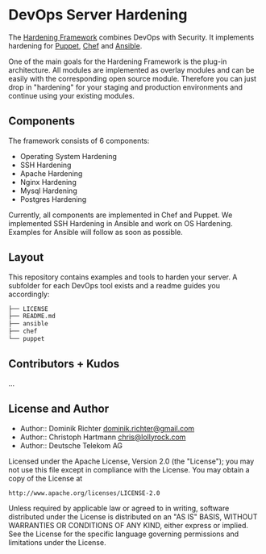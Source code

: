 # DevOps Server Hardening

The [Hardening Framework](http://hardening.io/) combines DevOps with Security. It implements hardening for [Puppet](https://puppetlabs.com/), [Chef](https://www.chef.io/) and [Ansible](http://www.ansible.com).

One of the main goals for the Hardening Framework is the plug-in architecture. All modules are implemented as overlay modules and can be easily with the corresponding open source module. Therefore you can just drop in "hardening" for your staging and production environments and continue using your existing modules.
 
## Components

The framework consists of 6 components:

 * Operating System Hardening
 * SSH Hardening
 * Apache Hardening
 * Nginx Hardening
 * Mysql Hardening
 * Postgres Hardening

Currently, all components are implemented in Chef and Puppet. We implemented SSH Hardening in Ansible and work on OS Hardening. Examples for Ansible will follow as soon as possible.

## Layout

This repository contains examples and tools to harden your server. A subfolder for each DevOps tool exists and a readme guides you accordingly:

```bash
├── LICENSE
├── README.md
├── ansible
├── chef
└── puppet
```

## Contributors + Kudos

...

## License and Author

* Author:: Dominik Richter <dominik.richter@gmail.com>
* Author:: Christoph Hartmann <chris@lollyrock.com>
* Author:: Deutsche Telekom AG

Licensed under the Apache License, Version 2.0 (the "License");
you may not use this file except in compliance with the License.
You may obtain a copy of the License at

    http://www.apache.org/licenses/LICENSE-2.0

Unless required by applicable law or agreed to in writing, software
distributed under the License is distributed on an "AS IS" BASIS,
WITHOUT WARRANTIES OR CONDITIONS OF ANY KIND, either express or implied.
See the License for the specific language governing permissions and
limitations under the License.
